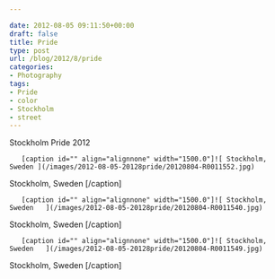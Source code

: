 ```yaml
---

date: 2012-08-05 09:11:50+00:00
draft: false
title: Pride
type: post
url: /blog/2012/8/pride
categories:
- Photography
tags:
- Pride
- color
- Stockholm
- street
---
```


Stockholm Pride 2012


  
       [caption id="" align="alignnone" width="1500.0"]![ Stockholm, Sweden ](/images/2012-08-05-20128pride/20120804-R0011552.jpg)
 Stockholm, Sweden [/caption] 
  


  
       [caption id="" align="alignnone" width="1500.0"]![ Stockholm, Sweden   ](/images/2012-08-05-20128pride/20120804-R0011540.jpg)
 Stockholm, Sweden   [/caption] 
  


  
       [caption id="" align="alignnone" width="1500.0"]![ Stockholm, Sweden   ](/images/2012-08-05-20128pride/20120804-R0011549.jpg)
 Stockholm, Sweden   [/caption]

